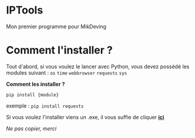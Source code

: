 # IPTools
Mon premier programme pour MikDeving
# Comment l'installer ?
Tout d'abord, si vous voulez le lancer avec Python, vous devez possédé les modules suivant : 
`os`
`time`
`webbrowser`
`requests`
`sys`

**Comment les installer ?**

`pip install {module}` 

exemple : `pip install requests`

Si vous voulez l'installer viens un .exe, il vous suffie de cliquer **[ici](https://cutt.ly/iptoolsdownload)**

*Ne pas copier, merci*
